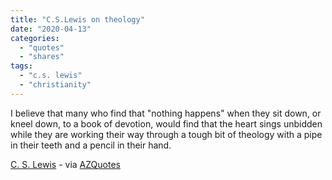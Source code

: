 ```yaml
---
title: "C.S.Lewis on theology"
date: "2020-04-13"
categories:
  - "quotes"
  - "shares"
tags:
  - "c.s. lewis"
  - "christianity"
---
```


I believe that many who find that "nothing happens" when they sit down, or kneel down, to a book of devotion, would find that the heart sings unbidden while they are working their way through a tough bit of theology with a pipe in their teeth and a pencil in their hand.

[C. S. Lewis](https://www.azquotes.com/author/8805-C_S_Lewis) - via [AZQuotes](https://www.azquotes.com/quote/432028)

